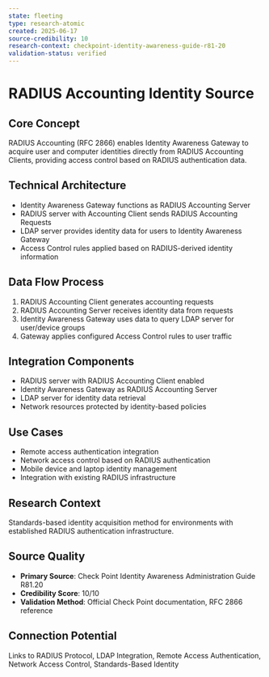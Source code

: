 ```yaml
---
state: fleeting
type: research-atomic
created: 2025-06-17
source-credibility: 10
research-context: checkpoint-identity-awareness-guide-r81-20
validation-status: verified
---
```


# RADIUS Accounting Identity Source

## Core Concept
RADIUS Accounting (RFC 2866) enables Identity Awareness Gateway to acquire user and computer identities directly from RADIUS Accounting Clients, providing access control based on RADIUS authentication data.

## Technical Architecture
- Identity Awareness Gateway functions as RADIUS Accounting Server
- RADIUS server with Accounting Client sends RADIUS Accounting Requests
- LDAP server provides identity data for users to Identity Awareness Gateway
- Access Control rules applied based on RADIUS-derived identity information

## Data Flow Process
1. RADIUS Accounting Client generates accounting requests
2. RADIUS Accounting Server receives identity data from requests
3. Identity Awareness Gateway uses data to query LDAP server for user/device groups
4. Gateway applies configured Access Control rules to user traffic

## Integration Components
- RADIUS server with RADIUS Accounting Client enabled
- Identity Awareness Gateway as RADIUS Accounting Server
- LDAP server for identity data retrieval
- Network resources protected by identity-based policies

## Use Cases
- Remote access authentication integration
- Network access control based on RADIUS authentication
- Mobile device and laptop identity management
- Integration with existing RADIUS infrastructure

## Research Context
Standards-based identity acquisition method for environments with established RADIUS authentication infrastructure.

## Source Quality
- **Primary Source**: Check Point Identity Awareness Administration Guide R81.20
- **Credibility Score**: 10/10
- **Validation Method**: Official Check Point documentation, RFC 2866 reference

## Connection Potential
Links to RADIUS Protocol, LDAP Integration, Remote Access Authentication, Network Access Control, Standards-Based Identity